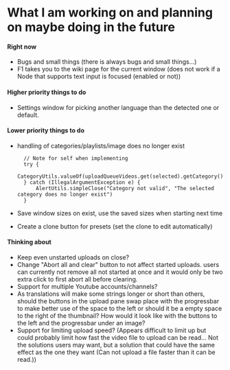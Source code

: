 # What I am working on and planning on maybe doing in the future

#### Right now
- Bugs and small things (there is always bugs and small things...)
- F1 takes you to the wiki page for the current window
(does not work if a Node that supports text input is focused (enabled or not))

#### Higher priority things to do
- Settings window for picking another language than the detected one or
default.

#### Lower priority things to do
- handling of categories/playlists/image does no longer exist

        // Note for self when implementing
        try {
            CategoryUtils.valueOf(uploadQueueVideos.get(selected).getCategory());
        } catch (IllegalArgumentException e) {
            AlertUtils.simpleClose("Category not valid", "The selected category does no longer exist")
        }

- Save window sizes on exist, use the saved sizes when starting next time
- Create a clone button for presets (set the clone to edit automatically)

#### Thinking about
- Keep even unstarted uploads on close?
- Change "Abort all and clear" button to not affect started uploads.
users can currently not remove all not started at once and it would
only be two extra click to first abort all before clearing.
- Support for multiple Youtube accounts/channels?
- As translations will make some strings longer or short than others,
should the buttons in the upload pane swap place with the progressbar to
make better use of the space to the left or should it be a empty space
to the right of the thumbnail? How would it look like with the buttons to
the left and the progressbar under an image?
- Support for limiting upload speed? (Appears difficult to limit up but
could probably limit how fast the video file to upload can be read... Not
the solutions users may want, but a solution that could have the same effect
as the one they want (Can not upload a file faster than it can be read.))